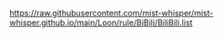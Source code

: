 https://raw.githubusercontent.com/mist-whisper/mist-whisper.github.io/main/Loon/rule/BiBili/BiliBili.list
